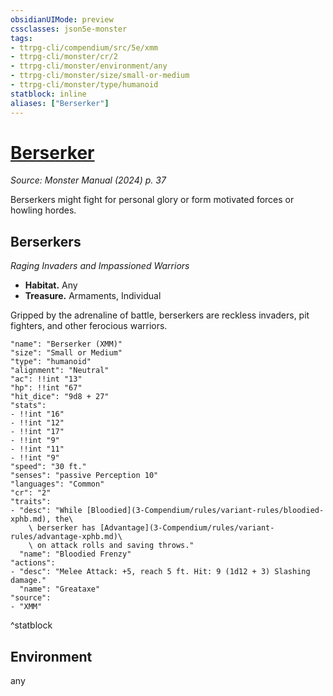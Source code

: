 ```yaml
---
obsidianUIMode: preview
cssclasses: json5e-monster
tags:
- ttrpg-cli/compendium/src/5e/xmm
- ttrpg-cli/monster/cr/2
- ttrpg-cli/monster/environment/any
- ttrpg-cli/monster/size/small-or-medium
- ttrpg-cli/monster/type/humanoid
statblock: inline
aliases: ["Berserker"]
---
```

# [Berserker](3-Compendium\bestiary\humanoid/berserker-xmm.md)
*Source: Monster Manual (2024) p. 37*  

Berserkers might fight for personal glory or form motivated forces or howling hordes.

## Berserkers

*Raging Invaders and Impassioned Warriors*

- **Habitat.** Any  
- **Treasure.** Armaments, Individual  

Gripped by the adrenaline of battle, berserkers are reckless invaders, pit fighters, and other ferocious warriors.

```statblock
"name": "Berserker (XMM)"
"size": "Small or Medium"
"type": "humanoid"
"alignment": "Neutral"
"ac": !!int "13"
"hp": !!int "67"
"hit_dice": "9d8 + 27"
"stats":
- !!int "16"
- !!int "12"
- !!int "17"
- !!int "9"
- !!int "11"
- !!int "9"
"speed": "30 ft."
"senses": "passive Perception 10"
"languages": "Common"
"cr": "2"
"traits":
- "desc": "While [Bloodied](3-Compendium/rules/variant-rules/bloodied-xphb.md), the\
    \ berserker has [Advantage](3-Compendium/rules/variant-rules/advantage-xphb.md)\
    \ on attack rolls and saving throws."
  "name": "Bloodied Frenzy"
"actions":
- "desc": "Melee Attack: +5, reach 5 ft. Hit: 9 (1d12 + 3) Slashing damage."
  "name": "Greataxe"
"source":
- "XMM"
```
^statblock

## Environment

any
